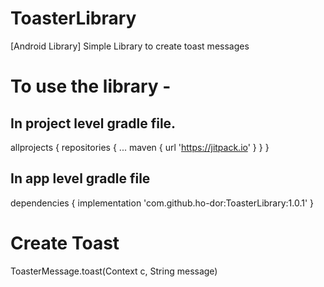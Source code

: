 # ToasterLibrary
[Android Library] Simple Library to create toast messages

# To use the library - 

## In project level gradle file.

allprojects {
		repositories {
			...
			maven { url 'https://jitpack.io' }
		}
	}
  
  ## In app level gradle file
  
  dependencies {
	        implementation 'com.github.ho-dor:ToasterLibrary:1.0.1'
	}
  
  # Create Toast
  
  ToasterMessage.toast(Context c, String message)
